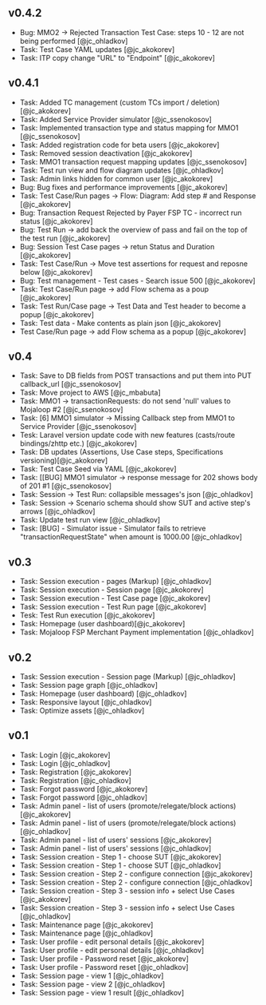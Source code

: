 ## v0.4.2
- Bug: MMO2 -> Rejected Transaction Test Case: steps 10 - 12 are not being performed [@jc_ohladkov]
- Task: Test Case YAML updates [@jc_akokorev]
- Task: ITP copy change "URL" to "Endpoint" [@jc_akokorev]

## v0.4.1
- Task: Added TC management (custom TCs import / deletion) [@jc_akokorev]
- Task: Added Service Provider simulator [@jc_ssenokosov]
- Task: Implemented transaction type and status mapping for MMO1 [@jc_ssenokosov]
- Task: Added registration code for beta users [@jc_akokorev]
- Task: Removed session deactivation [@jc_akokorev]
- Task: MMO1 transaction request mapping updates [@jc_ssenokosov]
- Task: Test run view and flow diagram updates [@jc_ohladkov]
- Task: Admin links hidden for common user [@jc_akokorev]
- Bug: Bug fixes and performance improvements [@jc_akokorev]
- Task: Test Case/Run pages -> Flow: Diagram: Add step # and Response [@jc_akokorev]
- Bug: Transaction Request Rejected by Payer FSP TC - incorrect run status [@jc_akokorev]
- Bug: Test Run -> add back the overview of pass and fail on the top of the test run [@jc_akokorev]
- Bug: Session Test Case pages -> retun Status and Duration [@jc_akokorev]
- Task: Test Case/Run -> Move test assertions for request and reposne below [@jc_akokorev]
- Bug: Test management - Test cases - Search issue 500 [@jc_akokorev]
- Task: Test Case/Run page -> add Flow schema as a poup [@jc_akokorev]
- Task: Test Run/Case page -> Test Data and Test header to become a popup [@jc_akokorev]
- Task: Test data - Make contents as plain json [@jc_akokorev]
- Test Case/Run page -> add Flow schema as a popup [@jc_akokorev]


## v0.4
- Task: Save to DB fields from POST transactions and put them into PUT callback_url  [@jc_ssenokosov]
- Task: Move project to AWS [@jc_mbabuta]
- Task: MMO1 -> transactionRequests: do not send 'null' values to Mojaloop #2 [@jc_ssenokosov]
- Task: [6] MMO1 simulator -> Missing Callback step from MMO1 to Service Provider [@jc_ssenokosov]
- Tesk: Laravel version update code with new features (casts/route bindings/zhttp etc.) [@jc_akokorev]
- Task: DB updates (Assertions, Use Case steps, Specifications versioning)[@jc_akokorev]
- Task: Test Case Seed via YAML [@jc_akokorev]
- Task: [[BUG] MMO1 simulator -> response message for 202 shows body of 201 #1 [@jc_ssenokosov]
- Task: Session -> Test Run: collapsible messages's json [@jc_ohladkov]
- Task: Session -> Scenario schema should show SUT and active step's arrows [@jc_ohladkov]
- Task: Update test run view [@jc_ohladkov]
- Task: [BUG] - Simulator issue - Simulator fails to retrieve "transactionRequestState" when amount is 1000.00 [@jc_ohladkov]

## v0.3
- Task: Session execution - pages (Markup) [@jc_ohladkov]
- Task: Session execution - Session page [@jc_akokorev]
- Task: Session execution - Test Case page [@jc_akokorev]
- Task: Session execution - Test Run page [@jc_akokorev]
- Tesk: Test Run execution [@jc_akokorev]
- Task: Homepage (user dashboard)[@jc_akokorev]
- Task: Mojaloop FSP Merchant Payment implementation [@jc_ohladkov]

## v0.2
- Task: Session execution - Session page (Markup) [@jc_ohladkov]
- Task: Session page graph [@jc_ohladkov]
- Task: Homepage (user dashboard) [@jc_ohladkov]
- Task: Responsive layout [@jc_ohladkov]
- Task: Optimize assets [@jc_ohladkov]

## v0.1
- Task: Login [@jc_akokorev]
- Task: Login [@jc_ohladkov]
- Task: Registration [@jc_akokorev]
- Task: Registration [@jc_ohladkov]
- Task: Forgot password [@jc_akokorev]
- Task: Forgot password [@jc_ohladkov]
- Task: Admin panel - list of users (promote/relegate/block actions) [@jc_akokorev]
- Task: Admin panel - list of users (promote/relegate/block actions) [@jc_ohladkov]
- Task: Admin panel - list of users' sessions [@jc_akokorev]
- Task: Admin panel - list of users' sessions [@jc_ohladkov]
- Task: Session creation - Step 1 - choose SUT [@jc_akokorev]
- Task: Session creation - Step 1 - choose SUT [@jc_ohladkov]
- Task: Session creation - Step 2 - configure connection [@jc_akokorev]
- Task: Session creation - Step 2 - configure connection [@jc_ohladkov]
- Task: Session creation - Step 3 - session info + select Use Cases [@jc_akokorev]
- Task: Session creation - Step 3 - session info + select Use Cases [@jc_ohladkov]
- Task: Maintenance page [@jc_akokorev]
- Task: Maintenance page [@jc_ohladkov]
- Task: User profile - edit personal details [@jc_akokorev]
- Task: User profile - edit personal details [@jc_ohladkov]
- Task: User profile - Password reset [@jc_akokorev]
- Task: User profile - Password reset [@jc_ohladkov]
- Task: Session page - view 1 [@jc_ohladkov]
- Task: Session page - view 2 [@jc_ohladkov]
- Task: Session page - view 1 result [@jc_ohladkov]